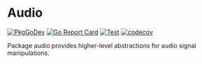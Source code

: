 # Audio

[![PkgGoDev](https://pkg.go.dev/badge/pipelined.dev/audio)](https://pkg.go.dev/pipelined.dev/audio)
[![Go Report Card](https://goreportcard.com/badge/pipelined.dev/audio)](https://goreportcard.com/report/pipelined.dev/audio)
[![Test](https://github.com/pipelined/audio/workflows/Test/badge.svg)](https://github.com/pipelined/audio/actions?query=workflow%3ATest)
[![codecov](https://codecov.io/gh/pipelined/audio/branch/master/graph/badge.svg)](https://codecov.io/gh/pipelined/audio)

Package audio provides higher-level abstractions for audio signal manipulations.